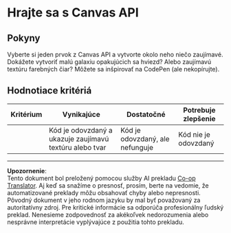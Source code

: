 <!--
CO_OP_TRANSLATOR_METADATA:
{
  "original_hash": "ca1cf78a4c60df77ab32a154ec024d7f",
  "translation_date": "2025-08-27T22:32:19+00:00",
  "source_file": "6-space-game/2-drawing-to-canvas/assignment.md",
  "language_code": "sk"
}
-->
# Hrajte sa s Canvas API

## Pokyny

Vyberte si jeden prvok z Canvas API a vytvorte okolo neho niečo zaujímavé. Dokážete vytvoriť malú galaxiu opakujúcich sa hviezd? Alebo zaujímavú textúru farebných čiar? Môžete sa inšpirovať na CodePen (ale nekopírujte).

## Hodnotiace kritériá

| Kritérium | Vynikajúce                                               | Dostatočné                         | Potrebuje zlepšenie   |
| --------- | -------------------------------------------------------- | ---------------------------------- | --------------------- |
|           | Kód je odovzdaný a ukazuje zaujímavú textúru alebo tvar  | Kód je odovzdaný, ale nefunguje    | Kód nie je odovzdaný  |

---

**Upozornenie**:  
Tento dokument bol preložený pomocou služby AI prekladu [Co-op Translator](https://github.com/Azure/co-op-translator). Aj keď sa snažíme o presnosť, prosím, berte na vedomie, že automatizované preklady môžu obsahovať chyby alebo nepresnosti. Pôvodný dokument v jeho rodnom jazyku by mal byť považovaný za autoritatívny zdroj. Pre kritické informácie sa odporúča profesionálny ľudský preklad. Nenesieme zodpovednosť za akékoľvek nedorozumenia alebo nesprávne interpretácie vyplývajúce z použitia tohto prekladu.